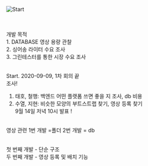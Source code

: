 ![Start](https://user-images.githubusercontent.com/48445082/92608454-5926a880-f2f0-11ea-9134-43c05b3782de.png)

<br><br>
개발 목적
<br>1. DATABASE 영상 용량 관찰
<BR>2. 싱어송 라이터 수요 조사
<br>3. 그린테스터를 통한 시장 수요 조사
  <br><br>
  
  Start. 2020-09-09, 1차 회의 끝
  <br>
  조사!<br>
1. 태호, 철행: 백엔드 어떤 플랫폼 쓰면 좋을 지 조사, db 비용 <br>
2. 수열, 지현: 비슷한 모양의 부트스트랩 찾기, 영상 등록 찾기<br>
9월 14일 저녁 10시 발표 ! <br><br>


영상 관련
1번 개발 =폴더
2번 개발 = db
  
<br>
  첫 번째 개발 - 단순 구조
  <br>
  두 번째 개발 - 영상 등록 및 배치 기능 
